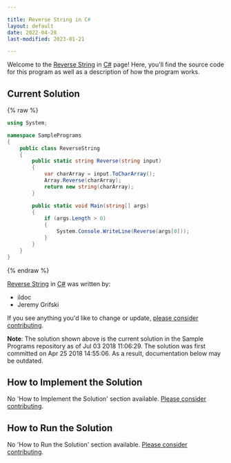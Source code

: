 ```yaml
---

title: Reverse String in C#
layout: default
date: 2022-04-28
last-modified: 2023-01-21

---
```


Welcome to the [Reverse String](https://sampleprograms.io/projects/reverse-string) in [C#](https://sampleprograms.io/languages/c-sharp) page! Here, you'll find the source code for this program as well as a description of how the program works.

## Current Solution

{% raw %}

```c#
using System;

namespace SamplePrograms
{
    public class ReverseString
    {
        public static string Reverse(string input)
        {
            var charArray = input.ToCharArray();
            Array.Reverse(charArray);
            return new string(charArray);
        }

        public static void Main(string[] args)
        {
            if (args.Length > 0)
            {
                System.Console.WriteLine(Reverse(args[0]));
            }
        }
    }
}
```

{% endraw %}

[Reverse String](https://sampleprograms.io/projects/reverse-string) in [C#](https://sampleprograms.io/languages/c-sharp) was written by:

- ildoc
- Jeremy Grifski

If you see anything you'd like to change or update, [please consider contributing](https://github.com/TheRenegadeCoder/sample-programs).

**Note**: The solution shown above is the current solution in the Sample Programs repository as of Jul 03 2018 11:06:29. The solution was first committed on Apr 25 2018 14:55:06. As a result, documentation below may be outdated.

## How to Implement the Solution

No 'How to Implement the Solution' section available. [Please consider contributing](https://github.com/TheRenegadeCoder/sample-programs-website).

## How to Run the Solution

No 'How to Run the Solution' section available. [Please consider contributing](https://github.com/TheRenegadeCoder/sample-programs-website).